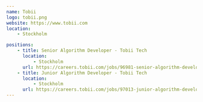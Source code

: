 ```yaml
---
name: Tobii
logo: tobii.png
website: https://www.tobii.com
location:
    - Stockholm

positions:
    - title: Senior Algorithm Developer - Tobii Tech
      location:
          - Stockholm
      url: https://careers.tobii.com/jobs/96981-senior-algorithm-developer-tobii-tech
    - title: Junior Algorithm Developer - Tobii Tech
      location:
          - Stockholm
      url: https://careers.tobii.com/jobs/97013-junior-algorithm-developer-tobii-tech
---
```

